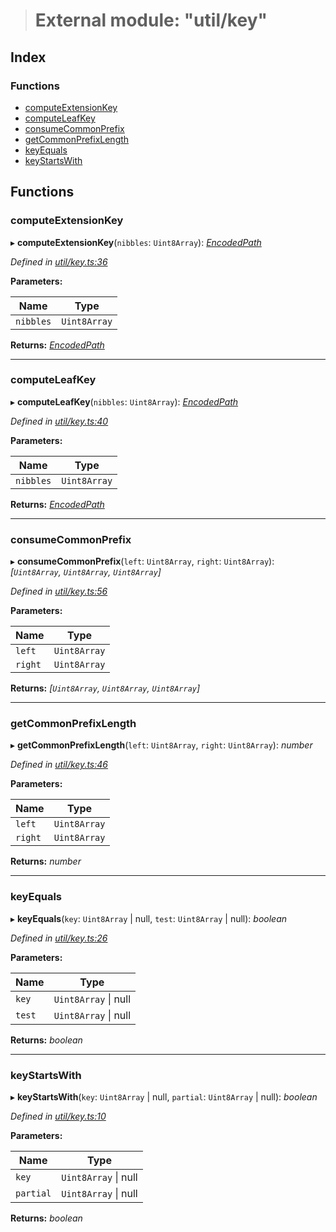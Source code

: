 > # External module: "util/key"

## Index

### Functions

* [computeExtensionKey](_util_key_.md#computeextensionkey)
* [computeLeafKey](_util_key_.md#computeleafkey)
* [consumeCommonPrefix](_util_key_.md#consumecommonprefix)
* [getCommonPrefixLength](_util_key_.md#getcommonprefixlength)
* [keyEquals](_util_key_.md#keyequals)
* [keyStartsWith](_util_key_.md#keystartswith)

## Functions

###  computeExtensionKey

▸ **computeExtensionKey**(`nibbles`: `Uint8Array`): *[EncodedPath](_types_.md#encodedpath)*

*Defined in [util/key.ts:36](https://github.com/polkadot-js/common/blob/395569c/packages/trie-db/src/util/key.ts#L36)*

**Parameters:**

Name | Type |
------ | ------ |
`nibbles` | `Uint8Array` |

**Returns:** *[EncodedPath](_types_.md#encodedpath)*

___

###  computeLeafKey

▸ **computeLeafKey**(`nibbles`: `Uint8Array`): *[EncodedPath](_types_.md#encodedpath)*

*Defined in [util/key.ts:40](https://github.com/polkadot-js/common/blob/395569c/packages/trie-db/src/util/key.ts#L40)*

**Parameters:**

Name | Type |
------ | ------ |
`nibbles` | `Uint8Array` |

**Returns:** *[EncodedPath](_types_.md#encodedpath)*

___

###  consumeCommonPrefix

▸ **consumeCommonPrefix**(`left`: `Uint8Array`, `right`: `Uint8Array`): *[`Uint8Array`, `Uint8Array`, `Uint8Array`]*

*Defined in [util/key.ts:56](https://github.com/polkadot-js/common/blob/395569c/packages/trie-db/src/util/key.ts#L56)*

**Parameters:**

Name | Type |
------ | ------ |
`left` | `Uint8Array` |
`right` | `Uint8Array` |

**Returns:** *[`Uint8Array`, `Uint8Array`, `Uint8Array`]*

___

###  getCommonPrefixLength

▸ **getCommonPrefixLength**(`left`: `Uint8Array`, `right`: `Uint8Array`): *number*

*Defined in [util/key.ts:46](https://github.com/polkadot-js/common/blob/395569c/packages/trie-db/src/util/key.ts#L46)*

**Parameters:**

Name | Type |
------ | ------ |
`left` | `Uint8Array` |
`right` | `Uint8Array` |

**Returns:** *number*

___

###  keyEquals

▸ **keyEquals**(`key`: `Uint8Array` | null, `test`: `Uint8Array` | null): *boolean*

*Defined in [util/key.ts:26](https://github.com/polkadot-js/common/blob/395569c/packages/trie-db/src/util/key.ts#L26)*

**Parameters:**

Name | Type |
------ | ------ |
`key` | `Uint8Array` \| null |
`test` | `Uint8Array` \| null |

**Returns:** *boolean*

___

###  keyStartsWith

▸ **keyStartsWith**(`key`: `Uint8Array` | null, `partial`: `Uint8Array` | null): *boolean*

*Defined in [util/key.ts:10](https://github.com/polkadot-js/common/blob/395569c/packages/trie-db/src/util/key.ts#L10)*

**Parameters:**

Name | Type |
------ | ------ |
`key` | `Uint8Array` \| null |
`partial` | `Uint8Array` \| null |

**Returns:** *boolean*